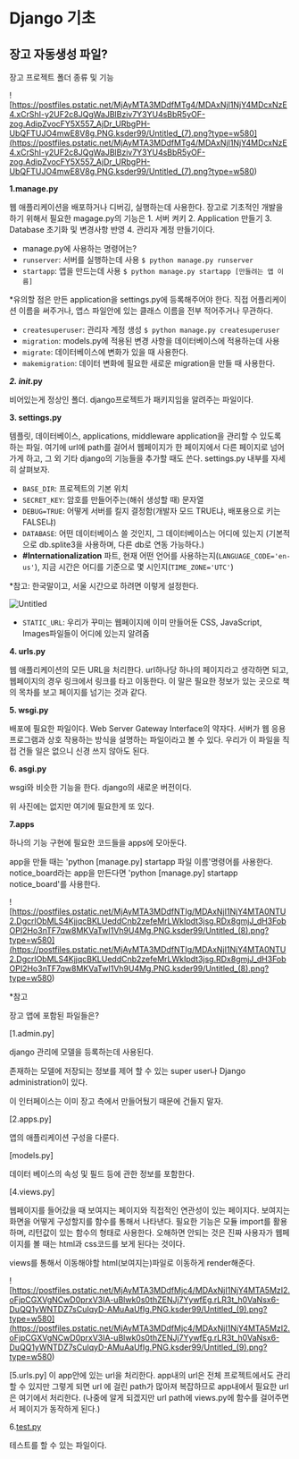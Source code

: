 # Django 기초

## 장고 자동생성 파일?

장고 프로젝트 폴더 종류 및 기능

![https://postfiles.pstatic.net/MjAyMTA3MDdfMTg4/MDAxNjI1NjY4MDcxNzE4.xCrShI-y2UF2c8JQgWaJBlBziv7Y3YU4sBbR5yOF-zog.AdipZvocFY5X557_AjDr_URbgPH-UbQFTUJO4mwE8V8g.PNG.ksder99/Untitled_(7).png?type=w580](<https://postfiles.pstatic.net/MjAyMTA3MDdfMTg4/MDAxNjI1NjY4MDcxNzE4.xCrShI-y2UF2c8JQgWaJBlBziv7Y3YU4sBbR5yOF-zog.AdipZvocFY5X557_AjDr_URbgPH-UbQFTUJO4mwE8V8g.PNG.ksder99/Untitled_(7).png?type=w580>)

**1.manage.py**

웹 애플리케이션을 배포하거나 디버깅, 실행하는데 사용한다. 장고로 기초적인 개발을 하기 위해서 필요한 magage.py의 기능은 1. 서버 켜키 2. Application 만들기 3. Database 초기화 및 변경사항 반영 4. 관리자 계정 만들기이다.

- manage.py에 사용하는 명령어는?
- `runserver`: 서버를 실행하는데 사용 `$ python manage.py runserver`
- `startapp`: 앱을 만드는데 사용 `$ python manage.py startapp [만들려는 앱 이름]`

\*유의할 점은 만든 application을 settings.py에 등록해주어야 한다. 직접 어플리케이션 이름을 써주거나, 앱스 파일안에 있는 클래스 이름을 전부 적어주거나 무관하다.

- `createsuperuser`: 관리자 계정 생성 `$ python manage.py createsuperuser`
- `migration`: models.py에 적용된 변경 사항을 데이터베이스에 적용하는데 사용
- `migrate`: 데이터베이스에 변화가 있을 때 사용한다.
- `makemigration`: 데이터 변화에 필요한 새로운 migration을 만들 때 사용한다.

**_2. **init**_.py**

비어있는게 정상인 폴더. django프로젝트가 패키지임을 알려주는 파일이다.

**3. settings.py**

템플릿, 데이터베이스, applications, middleware application을 관리할 수 있도록 하는 파일. 여기에 url에 path를 걸어서 웹페이지가 한 페이지에서 다른 페이지로 넘어가게 하고, 그 외 기타 django의 기능들을 추가할 때도 쓴다. settings.py 내부를 자세히 살펴보자.

- `BASE_DIR`: 프로젝트의 기본 위치
- `SECRET_KEY`: 암호를 만들어주는(해쉬 생성할 때) 문자열
- `DEBUG=TRUE`: 어떻게 서버를 킬지 결정함(개발자 모드 TRUE냐, 배포용으로 키는 FALSE냐)
- `DATABASE`: 어떤 데이터베이스 쓸 것인지, 그 데이터베이스는 어디에 있는지 (기본적으로 db.splite3을 사용하며, 다른 db로 연동 가능하다.)
- **#Internationalization** 파트, 현재 어떤 언어를 사용하는지(`LANGUAGE_CODE='en-us'`), 지금 시간은 어디를 기준으로 몇 시인지(`TIME_ZONE='UTC'`)

\*참고: 한국말이고, 서울 시간으로 하려면 이렇게 설정한다.

![Untitled](Django%20%E1%84%80%E1%85%B5%E1%84%8E%E1%85%A9%20f469ba2edcaa43bd9317ba52c41f219a/Untitled.png)

- `STATIC_URL`: 우리가 꾸미는 웹페이지에 이미 만들어둔 CSS, JavaScript, Images파일들이 어디에 있는지 알려줌

**4. urls.py**

웹 애플리케이션의 모든 URL을 처리한다. url하나당 하나의 페이지라고 생각하면 되고, 웹페이지의 경우 링크에서 링크를 타고 이동한다. 이 말은 필요한 정보가 있는 곳으로 책의 목차를 보고 페이지를 넘기는 것과 같다.

**5. wsgi.py**

배포에 필요한 파일이다. Web Server Gateway Interface의 약자다. 서버가 웹 응용 프로그램과 상호 작용하는 방식을 설명하는 파일이라고 볼 수 있다. 우리가 이 파일을 직접 건들 일은 없으니 신경 쓰지 않아도 된다.

**6. asgi.py**

wsgi와 비슷한 기능을 한다. django의 새로운 버전이다.

위 사진에는 없지만 여기에 필요한게 또 있다.

**7.apps**

하나의 기능 구현에 필요한 코드들을 apps에 모아둔다.

app을 만들 때는 'python [manage.py] startapp 파일 이름'명령어를 사용한다. notice_board라는 app을 만든다면 'python [manage.py] startapp notice_board'를 사용한다.

![https://postfiles.pstatic.net/MjAyMTA3MDdfNTIg/MDAxNjI1NjY4MTA0NTU2.DgcrlObMLS4KjjqcBKLUeddCnb2zefeMrLWkIpdt3jsg.RDx8gmjJ_dH3FobOPI2Ho3nTF7qw8MKVaTwI1Vh9U4Mg.PNG.ksder99/Untitled_(8).png?type=w580](<https://postfiles.pstatic.net/MjAyMTA3MDdfNTIg/MDAxNjI1NjY4MTA0NTU2.DgcrlObMLS4KjjqcBKLUeddCnb2zefeMrLWkIpdt3jsg.RDx8gmjJ_dH3FobOPI2Ho3nTF7qw8MKVaTwI1Vh9U4Mg.PNG.ksder99/Untitled_(8).png?type=w580>)

\*참고

장고 앱에 포함된 파일들은?

[1.admin.py]

django 관리에 모델을 등록하는데 사용된다.

존재하는 모델에 저장되는 정보를 제어 할 수 있는 super user나 Django administration이 있다.

이 인터페이스는 이미 장고 측에서 만들어뒀기 때문에 건들지 말자.

[2.apps.py]

앱의 애플리케이션 구성을 다룬다.

[models.py]

데이터 베이스의 속성 및 필드 등에 관한 정보를 포함한다.

[4.views.py]

웹페이지를 들어갔을 때 보여지는 페이지와 직접적인 연관성이 있는 페이지다. 보여지는 화면을 어떻게 구성할지를 함수를 통해서 나타낸다. 필요한 기능은 모듈 import를 활용하며, 리턴값이 있는 함수의 형태로 사용한다. 오해하면 안되는 것은 진짜 사용자가 웹페이지를 볼 때는 html과 css코드를 보게 된다는 것이다.

views를 통해서 이동해야할 html(보여지는)파일로 이동하게 render해준다.

![https://postfiles.pstatic.net/MjAyMTA3MDdfMjc4/MDAxNjI1NjY4MTA5MzI2.oFjpCGXVgNCwD0prxV3IA-uBlwk0s0thZENJj7YywfEg.rLR3t_h0VaNsx6-DuQQ1yWNTDZ7sCuIqyD-AMuAaUfIg.PNG.ksder99/Untitled_(9).png?type=w580](<https://postfiles.pstatic.net/MjAyMTA3MDdfMjc4/MDAxNjI1NjY4MTA5MzI2.oFjpCGXVgNCwD0prxV3IA-uBlwk0s0thZENJj7YywfEg.rLR3t_h0VaNsx6-DuQQ1yWNTDZ7sCuIqyD-AMuAaUfIg.PNG.ksder99/Untitled_(9).png?type=w580>)

[5.urls.py]
이 app안에 있는 url을 처리한다. app내의 url은 전체 프로젝트에서도 관리할 수 있지만 그렇게 되면 url 에 걸린 path가 많아져 복잡하므로 app내에서 필요한 url은 여기에서 처리한다. (나중에 알게 되겠지만 url path에 views.py에 함수를 걸어주면서 페이지가 동작하게 된다.)

6.[test.py](http://test.py/)

테스트를 할 수 있는 파일이다.
